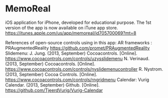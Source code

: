 MemoReal
========
iOS application for iPhone, developed for educational purpose. 
The 1st version of the app is now available on iTune app store.
https://itunes.apple.com/us/app/memoreal/id705700069?mt=8

References of open-source controls using in this app:
AR frameworks : PRAugmentedReality https://github.com/promet/PRAugmentedReality
Slidemenu:
  J. Jung. (2013, September) Cocoacontrols. [Online].
  https://www.cocoacontrols.com/controls/uzysslidemenu
  N. Verinaud. (2013, September) Cocoacontrols. [Online].
  https://www.cocoacontrols.com/controls/nvslidemenucontroller
  R. Nystrom. (2013, September) Cocoa Controls. [Online].
  https://www.cocoacontrols.com/controls/rngridmenu
Calendar:
  Vurig Calendar. (2013, September) Github. [Online].
  https://github.com/TjeerdVurig/Vurig-Calendar
